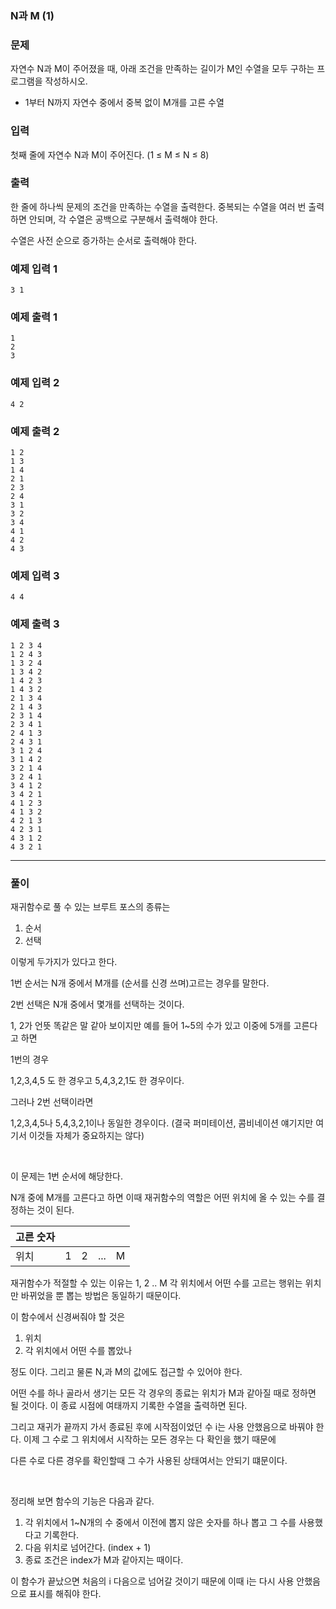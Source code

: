 ### N과 M (1)

### 문제

자연수 N과 M이 주어졌을 때, 아래 조건을 만족하는 길이가 M인 수열을 모두 구하는 프로그램을 작성하시오.

- 1부터 N까지 자연수 중에서 중복 없이 M개를 고른 수열

### 입력

첫째 줄에 자연수 N과 M이 주어진다. (1 ≤ M ≤ N ≤ 8)

### 출력

한 줄에 하나씩 문제의 조건을 만족하는 수열을 출력한다. 중복되는 수열을 여러 번 출력하면 안되며, 각 수열은 공백으로 구분해서 출력해야 한다.

수열은 사전 순으로 증가하는 순서로 출력해야 한다.

### 예제 입력 1

```
3 1
```

### 예제 출력 1

```
1
2
3
```

### 예제 입력 2 

```
4 2
```

### 예제 출력 2 

```
1 2
1 3
1 4
2 1
2 3
2 4
3 1
3 2
3 4
4 1
4 2
4 3
```

### 예제 입력 3

```
4 4
```

### 예제 출력 3

```
1 2 3 4
1 2 4 3
1 3 2 4
1 3 4 2
1 4 2 3
1 4 3 2
2 1 3 4
2 1 4 3
2 3 1 4
2 3 4 1
2 4 1 3
2 4 3 1
3 1 2 4
3 1 4 2
3 2 1 4
3 2 4 1
3 4 1 2
3 4 2 1
4 1 2 3
4 1 3 2
4 2 1 3
4 2 3 1
4 3 1 2
4 3 2 1
```

***

### 풀이

재귀함수로 풀 수 있는 브루트 포스의 종류는

1. 순서
2. 선택

이렇게 두가지가 있다고 한다.

1번 순서는 N개 중에서 M개를 (순서를 신경 쓰며)고르는 경우를 말한다.

2번 선택은 N개 중에서 몇개를 선택하는 것이다.

1, 2가 언뜻 똑같은 말 같아 보이지만 예를 들어 1~5의 수가 있고 이중에 5개를 고른다고 하면

1번의 경우

1,2,3,4,5 도 한 경우고 5,4,3,2,1도 한 경우이다.

그러나 2번 선택이라면

1,2,3,4,5나 5,4,3,2,1이나 동일한 경우이다. (결국 퍼미테이션, 콤비네이션 얘기지만 여기서 이것들 자체가 중요하지는 않다)

</br>

이 문제는 1번 순서에 해당한다.

N개 중에 M개를 고른다고 하면 이때 재귀함수의 역할은 어떤 위치에 올 수 있는 수를 결정하는 것이 된다.

| 고른 숫자 |      |      |      |      |
| --------- | ---- | ---- | ---- | ---- |
| 위치      | 1    | 2    | ...  | M    |

재귀함수가 적절할 수 있는 이유는 1, 2 .. M 각 위치에서 어떤 수를 고르는 행위는 위치만 바뀌었을 뿐 뽑는 방법은 동일하기 때문이다.

이 함수에서 신경써줘야 할 것은 

1. 위치
2. 각 위치에서 어떤 수를 뽑았나

정도 이다. 그리고 물론 N,과 M의 값에도 접근할 수 있어야 한다.

어떤 수를 하나 골라서 생기는 모든 각 경우의 종료는 위치가 M과 같아질 때로 정하면 될 것이다. 이 종료 시점에 여태까지 기록한 수열을 출력하면 된다.

그리고 재귀가 끝까지 가서 종료된 후에 시작점이었던 수 i는 사용 안했음으로 바꿔야 한다. 이제 그 수로 그 위치에서 시작하는 모든 경우는 다 확인을 했기 때문에

다른 수로 다른 경우를 확인할때 그 수가 사용된 상태여서는 안되기 떄문이다.

</br>

정리해 보면 함수의 기능은 다음과 같다.

1. 각 위치에서 1~N개의 수 중에서 이전에 뽑지 않은 숫자를 하나 뽑고 그 수를 사용했다고 기록한다.
2. 다음 위치로 넘어간다. (index + 1)
3. 종료 조건은 index가 M과 같아지는 때이다.

이 함수가 끝났으면 처음의 i 다음으로 넘어갈 것이기 때문에 이때 i는 다시 사용 안했음 으로 표시를 해줘야 한다.


















